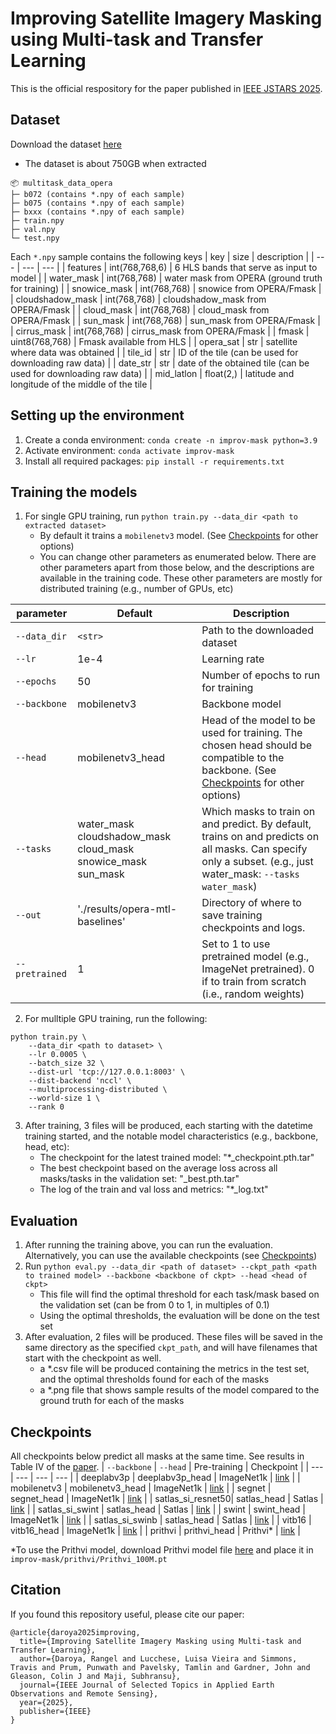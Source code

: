 # Improving Satellite Imagery Masking using Multi-task and Transfer Learning
This is the official respository for the paper published in [IEEE JSTARS 2025](https://ieeexplore.ieee.org/abstract/document/10925631).

## Dataset
Download the dataset [here]()
- The dataset is about 750GB when extracted

```
📦 multitask_data_opera
├─ b072 (contains *.npy of each sample)
├─ b075 (contains *.npy of each sample)
├─ bxxx (contains *.npy of each sample)
├─ train.npy
├─ val.npy
└─ test.npy
```

Each `*.npy` sample contains the following keys
| key               | size              | description                                                       |
| ---               | ---               | ---                                                               |
| features          | int(768,768,6)    | 6 HLS bands that serve as input to model                          |
| water_mask        | int(768,768)      | water mask from OPERA (ground truth for training)                 |
| snowice_mask      | int(768,768)      | snowice from OPERA/Fmask                                          |
| cloudshadow_mask  | int(768,768)      | cloudshadow_mask from OPERA/Fmask                                 |
| cloud_mask        | int(768,768)      | cloud_mask from OPERA/Fmask                                 |
| sun_mask          | int(768,768)      | sun_mask from OPERA/Fmask                                 |
| cirrus_mask       | int(768,768)      | cirrus_mask from OPERA/Fmask                                 |
| fmask             | uint8(768,768)    | Fmask available from HLS                                 |
| opera_sat         | str               | satellite where data was obtained                                 |
| tile_id           | str               | ID of the tile (can be used for downloading raw data)             |
| date_str          | str               | date of the obtained tile (can be used for downloading raw data)  |
| mid_latlon        | float(2,)         | latitude and longitude of the middle of the tile                  |



## Setting up the environment
1. Create a conda environment: `conda create -n improv-mask python=3.9`
2. Activate environment: `conda activate improv-mask`
3. Install all required packages: `pip install -r requirements.txt`


## Training the models
1. For single GPU training, run `python train.py --data_dir <path to extracted dataset>`
    - By default it trains a `mobilenetv3` model. (See [Checkpoints](#checkpoints) for other options)
    - You can change other parameters as enumerated below. There are other parameters apart from those below, and the descriptions are available in the training code. These other parameters are mostly for distributed training (e.g., number of GPUs, etc)

| parameter     | Default           | Description|
| ---           | ---               | ---       |
| `--data_dir`          | `<str>`              | Path to the downloaded dataset |      
| `--lr`          | 1e-4              | Learning rate |      
| `--epochs`    | 50       | Number of epochs to run for training |
| `--backbone`    | mobilenetv3       | Backbone model |
| `--head`        | mobilenetv3_head  | Head of the model to be used for training. The chosen head should be compatible to the backbone. (See [Checkpoints](#checkpoints) for other options) |
| `--tasks`       | water_mask cloudshadow_mask cloud_mask snowice_mask sun_mask | Which masks to train on and predict. By default, trains on and predicts on all masks. Can specify only a subset. (e.g., just water_mask: `--tasks water_mask`) |
| `--out`         | './results/opera-mtl-baselines'   | Directory of where to save training checkpoints and logs.   |
| `--pretrained`  | 1                 | Set to 1 to use pretrained model (e.g., ImageNet pretrained). 0 if to train from scratch (i.e., random weights) |
2. For mulltiple GPU training, run the following:
```
python train.py \
    --data_dir <path to dataset> \
    --lr 0.0005 \
    --batch_size 32 \
    --dist-url 'tcp://127.0.0.1:8003' \
    --dist-backend 'nccl' \
    --multiprocessing-distributed \
    --world-size 1 \
    --rank 0 
```
3. After training, 3 files will be produced, each starting with the datetime training started, and the notable model characteristics (e.g., backbone, head, etc):
    - The checkpoint for the latest trained model: "*_checkpoint.pth.tar"
    - The best checkpoint based on the average loss across all masks/tasks in the validation set: "_best.pth.tar"
    - The log of the train and val loss and metrics: "*_log.txt"

## Evaluation
1. After running the training above, you can run the evaluation. Alternatively, you can use the available checkpoints (see [Checkpoints](#checkpoints))
2. Run `python eval.py --data_dir <path of dataset> --ckpt_path <path to trained model> --backbone <backbone of ckpt> --head <head of ckpt>`
    - This file will find the optimal threshold for each task/mask based on the validation set (can be from 0 to 1, in multiples of 0.1)
    - Using the optimal thresholds, the evaluation will be done on the test set
3. After evaluation, 2 files will be produced. These files will be saved in the same directory as the specified `ckpt_path`, and will have filenames that start with the checkpoint as well.
    - a *.csv file will be produced containing the metrics in the test set, and the optimal thresholds found for each of the masks
    - a *.png file that shows sample results of the model compared to the ground truth for each of the masks

## Checkpoints
All checkpoints below predict all masks at the same time. See results in Table IV of the [paper](https://ieeexplore.ieee.org/abstract/document/10925631).
| `--backbone`      | `--head`          |   Pre-training        | Checkpoint |
| ---               | ---               | ---                   | ---       |
| deeplabv3p        | deeplabv3p_head   | ImageNet1k            | [link](https://drive.google.com/file/d/1pZ_a3ey8oyL5FD3RYokVPwO9T8N21pL_/view?usp=sharing) |
| mobilenetv3       | mobilenetv3_head  | ImageNet1k            | [link](https://drive.google.com/file/d/1qRcKaeP2HunaDKCwRDgh1ym-QNs4p7yP/view?usp=drive_link)  |
| segnet            | segnet_head       | ImageNet1k            | [link](https://drive.google.com/file/d/1-HxITHfFM6RlYUm0UyiK7Xl6l4Qgi5lB/view?usp=drive_link) |
| satlas_si_resnet50| satlas_head       | Satlas                | [link](https://drive.google.com/file/d/1Tetwdb7wS8VCXjL49Wn_rQfiqRnooGB3/view?usp=drive_link) |
| satlas_si_swint   | satlas_head       | Satlas                | [link](https://drive.google.com/file/d/17W2lcI45hyDNV_y12gN5LGKkvZo2GStC/view?usp=drive_link) |
| swint             | swint_head        | ImageNet1k            | [link](https://drive.google.com/file/d/1bugG-kYfY7cqZ-JuagUHrj8nsprfwlw9/view?usp=drive_link) |
| satlas_si_swinb   | satlas_head       | Satlas                | [link](https://drive.google.com/file/d/1LQwdO7zSxpM9c0pWuI5FeHyWzSvMOOYV/view?usp=drive_link) |
| vitb16            | vitb16_head       | ImageNet1k            | [link](https://drive.google.com/file/d/1OJQNCOnfiY-0HLf7puA7jPj9XqXdNfIq/view?usp=drive_link) |
| prithvi           | prithvi_head      | Prithvi*               | [link](https://drive.google.com/file/d/12wZ-PP3d4CAYpEwdw5zhAm_Cp2qUFJS6/view?usp=drive_link) |

*To use the Prithvi model, download Prithvi model file [here](https://drive.google.com/file/d/18hQ4kO8lFhjdM-67knnarx8YLw7y5n5z/view?usp=drive_link) and place it in `improv-mask/prithvi/Prithvi_100M.pt`

## Citation
If you found this repository useful, please cite our paper:
```
@article{daroya2025improving,
  title={Improving Satellite Imagery Masking using Multi-task and Transfer Learning},
  author={Daroya, Rangel and Lucchese, Luisa Vieira and Simmons, Travis and Prum, Punwath and Pavelsky, Tamlin and Gardner, John and Gleason, Colin J and Maji, Subhransu},
  journal={IEEE Journal of Selected Topics in Applied Earth Observations and Remote Sensing},
  year={2025},
  publisher={IEEE}
}
```